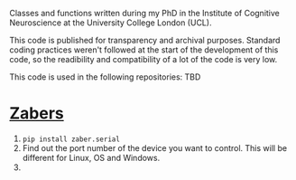 Classes and functions written during my PhD in the Institute of Cognitive Neuroscience at the University College London (UCL).

This code is published for transparency and archival purposes. Standard coding practices weren't followed at the start of the development of this code, so the readibility and compatibility of a lot of the code is very low.

This code is used in the following repositories: TBD

# [Zabers](https://github.com/iezqrom/ier-phd-tools/blob/master/zabers.py)
1. `pip install zaber.serial`
2. Find out the port number of the device you want to control. This will be different for Linux, OS and Windows.
3. 